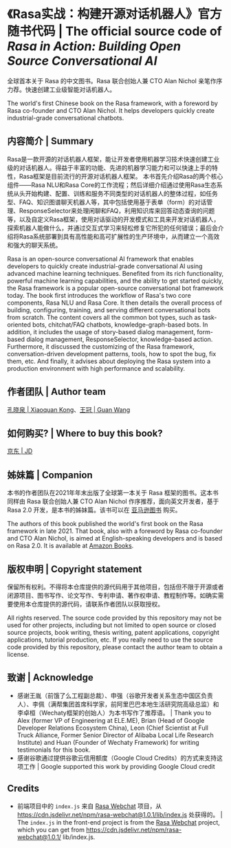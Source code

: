 # 《Rasa实战：构建开源对话机器人》官方随书代码 | The official source code of *Rasa in Action: Building Open Source Conversational AI*

全球首本关于 Rasa 的中文图书。Rasa 联合创始人兼 CTO Alan Nichol 亲笔作序力荐。快速创建工业级智能对话机器人。

The world's first Chinese book on the Rasa framework, with a foreword by Rasa co-founder and CTO Alan Nichol. It helps developers quickly create industrial-grade conversational chatbots.

## 内容简介 | Summary

Rasa是一款开源的对话机器人框架，能让开发者使用机器学习技术快速创建工业级的对话机器人。得益于丰富的功能、先进的机器学习能力和可以快速上手的特性，Rasa框架是目前流行的开源对话机器人框架。
本书首先介绍Rasa的两个核心组件——Rasa NLU和Rasa Core的工作流程；然后详细介绍通过使用Rasa生态系统从头开始构建、配置、训练和服务不同类型的对话机器人的整体过程，如任务型、FAQ、知识图谱聊天机器人等，其中包括使用基于表单（form）的对话管理、ResponseSelector来处理闲聊和FAQ，利用知识库来回答动态查询的问题等，以及自定义Rasa框架，使用对话驱动的开发模式和工具来开发对话机器人，探索机器人能做什么，并通过交互式学习来轻松修复它所犯的任何错误；最后会介绍将Rasa系统部署到具有高性能和高可扩展性的生产环境中，从而建立一个高效和强大的聊天系统。

Rasa is an open-source conversational AI framework that enables developers to quickly create industrial-grade conversational AI using advanced machine learning techniques. Benefited from its rich functionality, powerful machine learning capabilities, and the ability to get started quickly, the Rasa framework is a popular open-source conversational bot framework today.
The book first introduces the workflow of Rasa's two core components, Rasa NLU and Rasa Core. It then details the overall process of building, configuring, training, and serving different conversational bots from scratch. The content covers all the common bot types, such as task-oriented bots, chitchat/FAQ chatbots, knowledge-graph-based bots. In addition, it includes the usage of story-based dialog management, form-based dialog management, ResponseSelector, knowledge-based action. Furthermore, it discussed the customizing of the Rasa framework, conversation-driven development patterns, tools, how to spot the bug, fix them, etc. And finally, it advises about deploying the Rasa system into a production environment with high performance and scalability.

## 作者团队 | Author team

[孔晓泉 | Xiaoquan Kong](https://github.com/howl-anderson)、[王冠 | Guan Wang](https://github.com/crownpku)

## 如何购买? | Where to buy this book?

[京东  | JD](https://item.jd.com/13624358.html)

## 姊妹篇 | Companion

本书的作者团队在2021年年末出版了全球第一本关于 Rasa 框架的图书。这本书同样由 Rasa 联合创始人兼 CTO Alan Nichol 作序推荐，面向英文开发者，基于 Rasa 2.0 开发，是本书的姊妹篇。该书可以在 [亚马逊图书](https://www.amazon.com/dp/1801077053) 购买。

The authors of this book published the world's first book on the Rasa framework in late 2021. That book, also with a foreword by Rasa co-founder and CTO Alan Nichol, is aimed at English-speaking developers and is based on Rasa 2.0. It is available at [Amazon Books](https://www.amazon.com/dp/1801077053).

## 版权申明 | Copyright statement

保留所有权利。不得将本仓库提供的源代码用于其他项目，包括但不限于开源或者闭源项目、图书写作、论文写作、专利申请、著作权申请、教程制作等。如确实需要使用本仓库提供的源代码，请联系作者团队以获取授权。

All rights reserved. The source code provided by this repository may not be used for other projects, including but not limited to open source or closed source projects, book writing, thesis writing, patent applications, copyright applications, tutorial production, etc. If you really need to use the source code provided by this repository, please contact the author team to obtain a license.

## 致谢 | Acknowledge

* 感谢王胤（前饿了么工程副总裁）、申强（谷歌开发者关系生态中国区负责人）、李佩（满帮集团首席科学家，前阿里巴巴本地生活研究院高级总监）和李卓桓（Wechaty框架的创始人）为本书写作了推荐语。 | Thank you to Alex (former VP of Engineering at ELE.ME), Brian (Head of Google Developer Relations Ecosystem China), Leon (Chief Scientist at Full Truck Alliance, Former Senior Director of Alibaba Local Life Research Institute) and Huan (Founder of Wechaty Framework) for writing testimonials for this book.
* 感谢谷歌通过提供谷歌云信用额度（Google Cloud Credits）的方式来支持这项工作 | Google supported this work by providing Google Cloud credit

## Credits

* 前端项目中的 `index.js` 来自 [Rasa Webchat](https://github.com/botfront/rasa-webchat) 项目，从 https://cdn.jsdelivr.net/npm/rasa-webchat@1.0.1/lib/index.js 处获得的。 |   The `index.js` in the front-end project is from the [Rasa Webchat](https://github.com/botfront/rasa-webchat) project, which you can get from https://cdn.jsdelivr.net/npm/rasa-webchat@1.0.1/ lib/index.js.
